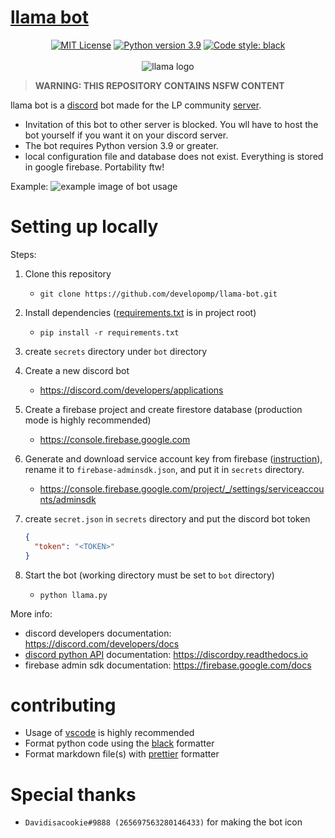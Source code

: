 # [llama bot](https://github.com/developomp/llama-bot)

<div align="center">
   <a href="https://opensource.org/licenses/MIT"><img alt="MIT License" src="https://img.shields.io/github/license/llama-bot/llama-bot?style=flat-square" /></a>
   <a href="https://www.python.org/downloads/release/python-395"><img alt="Python version 3.9" src="https://img.shields.io/badge/python-3.9-blue?style=flat-square" /></a>
   <a href="https://github.com/psf/black"><img alt="Code style: black" src="https://img.shields.io/badge/code_style-black-000000.svg?style=flat-square"></a>
   <br />
   <br />
   <img alt="llama logo" src=".github/logo.png" />
</div>

> **WARNING: THIS REPOSITORY CONTAINS NSFW CONTENT**

llama bot is a [discord](https://discord.com) bot made for the LP community [server](https://discord.gg/2fsar34APa).<br />

- Invitation of this bot to other server is blocked. You wll have to host the bot yourself if you want it on your discord server.
- The bot requires Python version 3.9 or greater.
- local configuration file and database does not exist. Everything is stored in google firebase. Portability ftw!

Example:
![example image of bot usage](.github/example.png)

# Setting up locally

Steps:

1. Clone this repository
   - `git clone https://github.com/developomp/llama-bot.git`
2. Install dependencies ([requirements.txt](./requirements.txt) is in project root)

   - `pip install -r requirements.txt`

3. create `secrets` directory under `bot` directory
4. Create a new discord bot
   - https://discord.com/developers/applications
5. Create a firebase project and create firestore database (production mode is highly recommended)
   - https://console.firebase.google.com
6. Generate and download service account key from firebase ([instruction](https://firebase.google.com/docs/admin/setup#initialize-sdk)), rename it to `firebase-adminsdk.json`, and put it in `secrets` directory.
   - https://console.firebase.google.com/project/_/settings/serviceaccounts/adminsdk
7. create `secret.json` in `secrets` directory and put the discord bot token
   ```json
   {
     "token": "<TOKEN>"
   }
   ```
8. Start the bot (working directory must be set to `bot` directory)

   - `python llama.py`

More info:

- discord developers documentation: https://discord.com/developers/docs
- [discord python API](https://github.com/Rapptz/discord.py) documentation: https://discordpy.readthedocs.io
- firebase admin sdk documentation: https://firebase.google.com/docs

# contributing

- Usage of [vscode](https://code.visualstudio.com) is highly recommended
- Format python code using the [black](https://github.com/psf/black) formatter
- Format markdown file(s) with [prettier](https://prettier.io) formatter

# Special thanks

- `Davidisacookie#9888 (265697563280146433)` for making the bot icon
